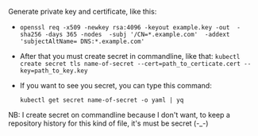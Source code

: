 Generate private key and certificate, like this:
- `openssl req -x509 -newkey rsa:4096 -keyout example.key -out 
-sha256 -days 365 -nodes 
-subj '/CN=*.example.com' 
-addext 'subjectAltName= DNS:*.example.com'`


- After that you must create secret in commandline, like that:
  `kubectl create secret tls name-of-secret --cert=path_to_certicate.cert --key=path_to_key.key`


- If you want to see you secret, you can type this command:

  `kubectl get secret name-of-secret -o yaml | yq`


NB: I create secret on commandline because I don't want, to keep a repository
history for this kind of file, it's must be secret (-_-)
